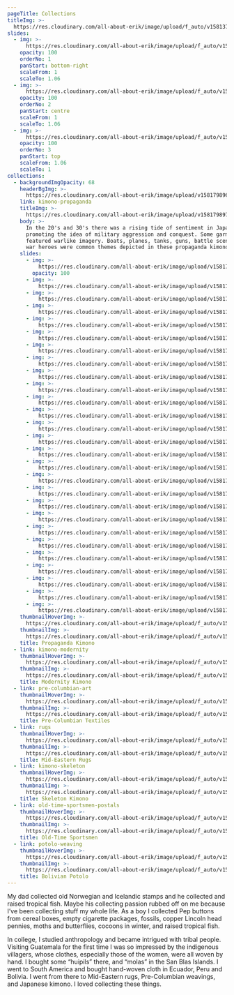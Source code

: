 ```yaml
---
pageTitle: Collections
titleImg: >-
  https://res.cloudinary.com/all-about-erik/image/upload/f_auto/v1581372624/Collections/collections-white_icjjrm.png
slides:
  - img: >-
      https://res.cloudinary.com/all-about-erik/image/upload/f_auto/v1581372624/Collections/slideshow-01_f4tant.jpg
    opacity: 100
    orderNo: 1
    panStart: bottom-right
    scaleFrom: 1
    scaleTo: 1.06
  - img: >-
      https://res.cloudinary.com/all-about-erik/image/upload/f_auto/v1581372624/Collections/slideshow-02_n5ecs2.png
    opacity: 100
    orderNo: 2
    panStart: centre
    scaleFrom: 1
    scaleTo: 1.06
  - img: >-
      https://res.cloudinary.com/all-about-erik/image/upload/f_auto/v1581372624/Collections/slideshow-03_kc3kzt.jpg
    opacity: 100
    orderNo: 3
    panStart: top
    scaleFrom: 1.06
    scaleTo: 1
collections:
  - backgroundImgOpacity: 68
    headerBgImg: >-
      https://res.cloudinary.com/all-about-erik/image/upload/v1581798968/Collections/01%20Propaganda%20Kimono/banner-mhj_274_oxunri.jpg
    link: kimono-propaganda
    titleImg: >-
      https://res.cloudinary.com/all-about-erik/image/upload/v1581798975/Collections/01%20Propaganda%20Kimono/title-propaganda-white_xfyec7.png
    body: >-
      In the 20's and 30's there was a rising tide of sentiment in Japan
      promoting the idea of military aggression and conquest. Some garments
      featured warlike imagery. Boats, planes, tanks, guns, battle scenes and
      war heroes were common themes depicted in these propaganda kimono.
    slides:
      - img: >-
          https://res.cloudinary.com/all-about-erik/image/upload/v1581798974/Collections/01%20Propaganda%20Kimono/m_201b2_i4xlfo.jpg
        opacity: 100
      - img: >-
          https://res.cloudinary.com/all-about-erik/image/upload/v1581798975/Collections/01%20Propaganda%20Kimono/m_229b2_axcrrr.jpg
      - img: >-
          https://res.cloudinary.com/all-about-erik/image/upload/v1581798976/Collections/01%20Propaganda%20Kimono/m_330b_mtjtkp.jpg
      - img: >-
          https://res.cloudinary.com/all-about-erik/image/upload/v1581798969/Collections/01%20Propaganda%20Kimono/mhj_016_hg6tu1.jpg
      - img: >-
          https://res.cloudinary.com/all-about-erik/image/upload/v1581798968/Collections/01%20Propaganda%20Kimono/mhj_025_back_aurg5j.jpg
      - img: >-
          https://res.cloudinary.com/all-about-erik/image/upload/v1581798970/Collections/01%20Propaganda%20Kimono/mhj_040_back_f9sn5m.jpg
      - img: >-
          https://res.cloudinary.com/all-about-erik/image/upload/v1581798967/Collections/01%20Propaganda%20Kimono/mhj_046_back_pz8myj.jpg
      - img: >-
          https://res.cloudinary.com/all-about-erik/image/upload/v1581798969/Collections/01%20Propaganda%20Kimono/mhj_054_front_bmwnzy.jpg
      - img: >-
          https://res.cloudinary.com/all-about-erik/image/upload/v1581798968/Collections/01%20Propaganda%20Kimono/mhj_055_front_tlxryc.jpg
      - img: >-
          https://res.cloudinary.com/all-about-erik/image/upload/v1581798969/Collections/01%20Propaganda%20Kimono/mhj_067_front_py6yml.jpg
      - img: >-
          https://res.cloudinary.com/all-about-erik/image/upload/v1581798969/Collections/01%20Propaganda%20Kimono/mhj_099_back_fspgzk.jpg
      - img: >-
          https://res.cloudinary.com/all-about-erik/image/upload/v1581798972/Collections/01%20Propaganda%20Kimono/mhj_103_uehya6.jpg
      - img: >-
          https://res.cloudinary.com/all-about-erik/image/upload/v1581798970/Collections/01%20Propaganda%20Kimono/mhj_107_bz7i2u.jpg
      - img: >-
          https://res.cloudinary.com/all-about-erik/image/upload/v1581798971/Collections/01%20Propaganda%20Kimono/mhj_136_pc8shj.jpg
      - img: >-
          https://res.cloudinary.com/all-about-erik/image/upload/v1581798970/Collections/01%20Propaganda%20Kimono/mhj_147_yfcydq.jpg
      - img: >-
          https://res.cloudinary.com/all-about-erik/image/upload/v1581798970/Collections/01%20Propaganda%20Kimono/mhj_181_g1azje.jpg
      - img: >-
          https://res.cloudinary.com/all-about-erik/image/upload/v1581798974/Collections/01%20Propaganda%20Kimono/mhj_212_back_y5ospj.jpg
      - img: >-
          https://res.cloudinary.com/all-about-erik/image/upload/v1581798973/Collections/01%20Propaganda%20Kimono/mhj_274_ra3ay4.jpg
      - img: >-
          https://res.cloudinary.com/all-about-erik/image/upload/v1581798971/Collections/01%20Propaganda%20Kimono/mhj_283_back_cad7ik.jpg
      - img: >-
          https://res.cloudinary.com/all-about-erik/image/upload/v1581798972/Collections/01%20Propaganda%20Kimono/mhj_305_ejjmiw.jpg
      - img: >-
          https://res.cloudinary.com/all-about-erik/image/upload/v1581798973/Collections/01%20Propaganda%20Kimono/mhj_308_back_n0b9cj.jpg
      - img: >-
          https://res.cloudinary.com/all-about-erik/image/upload/v1581798973/Collections/01%20Propaganda%20Kimono/mhj_314_im0nlj.jpg
      - img: >-
          https://res.cloudinary.com/all-about-erik/image/upload/v1581798974/Collections/01%20Propaganda%20Kimono/mhj_315_back_ig6mh2.jpg
      - img: >-
          https://res.cloudinary.com/all-about-erik/image/upload/v1581799140/Collections/01%20Propaganda%20Kimono/mhj_317_suxsq8.jpg
      - img: >-
          https://res.cloudinary.com/all-about-erik/image/upload/v1581798975/Collections/01%20Propaganda%20Kimono/mhj_319_mfopmc.jpg
      - img: >-
          https://res.cloudinary.com/all-about-erik/image/upload/v1581798973/Collections/01%20Propaganda%20Kimono/mhj_326_onuq9c.jpg
      - img: >-
          https://res.cloudinary.com/all-about-erik/image/upload/v1581798974/Collections/01%20Propaganda%20Kimono/mhj_331_back_bebaeb.jpg
    thumbnailHoverImg: >-
      https://res.cloudinary.com/all-about-erik/image/upload/f_auto/v1581372624/Collections/01-propaganda-kimono-rollover_yio2ty.jpg
    thumbnailImg: >-
      https://res.cloudinary.com/all-about-erik/image/upload/f_auto/v1581372624/Collections/01-propaganda-kimono_uxwgxd.jpg
    title: Propaganda Kimono
  - link: kimono-modernity
    thumbnailHoverImg: >-
      https://res.cloudinary.com/all-about-erik/image/upload/f_auto/v1581372625/Collections/02-modernity-kimono-rollover_eu1arp.jpg
    thumbnailImg: >-
      https://res.cloudinary.com/all-about-erik/image/upload/f_auto/v1581372624/Collections/02-modernity-kimono_q0uowo.jpg
    title: Modernity Kimono
  - link: pre-columbian-art
    thumbnailHoverImg: >-
      https://res.cloudinary.com/all-about-erik/image/upload/f_auto/v1581372625/Collections/03-precolumbian-textiles-rollover_lx91bx.jpg
    thumbnailImg: >-
      https://res.cloudinary.com/all-about-erik/image/upload/f_auto/v1581372625/Collections/03-precolumbian-textiles_xrbuu9.jpg
    title: Pre-Columbian Textiles
  - link: rugs
    thumbnailHoverImg: >-
      https://res.cloudinary.com/all-about-erik/image/upload/f_auto/v1581372625/Collections/04-mideastern-rugs-rollover_ddoixx.jpg
    thumbnailImg: >-
      https://res.cloudinary.com/all-about-erik/image/upload/f_auto/v1581372625/Collections/04-mideastern-rugs_v84gcs.jpg
    title: Mid-Eastern Rugs
  - link: kimono-skeleton
    thumbnailHoverImg: >-
      https://res.cloudinary.com/all-about-erik/image/upload/f_auto/v1581372625/Collections/06-skeleton-kimono-rollover_ozgkry.jpg
    thumbnailImg: >-
      https://res.cloudinary.com/all-about-erik/image/upload/f_auto/v1581372625/Collections/05-skeleton-kimono_bnj7cd.jpg
    title: Skeleton Kimono
  - link: old-time-sportsmen-postals
    thumbnailHoverImg: >-
      https://res.cloudinary.com/all-about-erik/image/upload/f_auto/v1581372625/Collections/06-old-time-sportsmen-rollover_hqrogf.jpg
    thumbnailImg: >-
      https://res.cloudinary.com/all-about-erik/image/upload/f_auto/v1581372625/Collections/06-old-time-sportsmen_d4oqjv.jpg
    title: Old-Time Sportsmen
  - link: potolo-weaving
    thumbnailHoverImg: >-
      https://res.cloudinary.com/all-about-erik/image/upload/f_auto/v1581372626/Collections/07-bolivian-potolo-rollover_pnqvei.jpg
    thumbnailImg: >-
      https://res.cloudinary.com/all-about-erik/image/upload/f_auto/v1581372625/Collections/07-bolivian-potolo_ed0ods.jpg
    title: Bolivian Potolo
---
```

My dad collected old Norwegian and Icelandic stamps and he collected and raised tropical fish. Maybe his collecting passion rubbed off on me because I’ve been collecting stuff my whole life. As a boy I collected Pep buttons from cereal boxes, empty cigarette packages, fossils, copper Lincoln head pennies, moths and butterflies, cocoons in winter, and raised tropical fish.

In college, I studied anthropology and became intrigued with tribal people. Visiting Guatemala for the first time I was so impressed by the indigenous villagers, whose clothes, especially those of the women, were all woven by hand. I bought some “huipils” there, and “molas” in the San Blas Islands. I went to South America and bought hand-woven cloth in Ecuador, Peru and Bolivia. I went from there to Mid-Eastern rugs, Pre-Columbian weavings, and Japanese kimono. I loved collecting these things.
